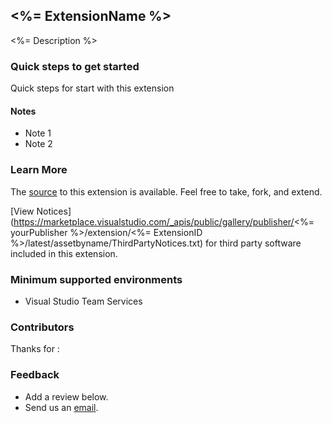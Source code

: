 ## <%= ExtensionName %> ##

<%= Description %>

### Quick steps to get started ###

Quick steps for start with this extension

#### Notes

- Note 1
- Note 2

### Learn More

The [source](https://) to this extension is available. Feel free to take, fork, and extend.

[View Notices](https://marketplace.visualstudio.com/_apis/public/gallery/publisher/<%= yourPublisher %>/extension/<%= ExtensionID %>/latest/assetbyname/ThirdPartyNotices.txt) for third party software included in this extension.


### Minimum supported environments ###
- Visual Studio Team Services

### Contributors ###
Thanks for : 

### Feedback ###
- Add a review below.
- Send us an [email](mailto://contactemail).
